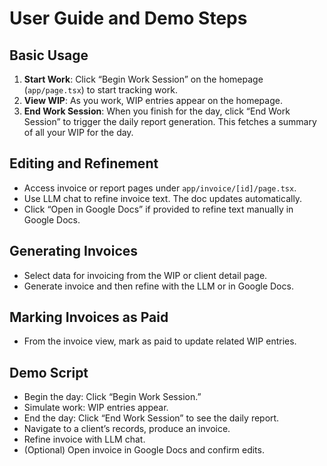 # User Guide and Demo Steps

## Basic Usage
1. **Start Work**: Click “Begin Work Session” on the homepage (`app/page.tsx`) to start tracking work.
2. **View WIP**: As you work, WIP entries appear on the homepage.
3. **End Work Session**: When you finish for the day, click “End Work Session” to trigger the daily report generation. This fetches a summary of all your WIP for the day.

## Editing and Refinement
- Access invoice or report pages under `app/invoice/[id]/page.tsx`.
- Use LLM chat to refine invoice text. The doc updates automatically.
- Click “Open in Google Docs” if provided to refine text manually in Google Docs.

## Generating Invoices
- Select data for invoicing from the WIP or client detail page.
- Generate invoice and then refine with the LLM or in Google Docs.

## Marking Invoices as Paid
- From the invoice view, mark as paid to update related WIP entries.

## Demo Script
- Begin the day: Click “Begin Work Session.”
- Simulate work: WIP entries appear.
- End the day: Click “End Work Session” to see the daily report.
- Navigate to a client’s records, produce an invoice.
- Refine invoice with LLM chat.
- (Optional) Open invoice in Google Docs and confirm edits.